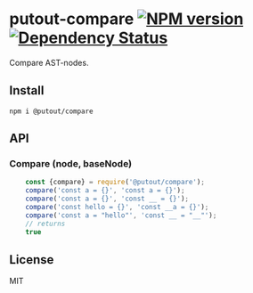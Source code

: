 # putout-compare [![NPM version][NPMIMGURL]][NPMURL] [![Dependency Status][DependencyStatusIMGURL]][DependencyStatusURL]

[NPMIMGURL]:                https://img.shields.io/npm/v/@putout/compare.svg?style=flat&longCache=true
[NPMURL]:                   https://npmjs.org/package/@putout/compare"npm"

[DependencyStatusURL]:      https://david-dm.org/coderaiser/putout?path=packages/compare
[DependencyStatusIMGURL]:   https://david-dm.org/coderaiser/putout.svg?path=packages/compare

Compare AST-nodes.

## Install

```
npm i @putout/compare
```

## API

### Compare (node, baseNode)

```js
    const {compare} = require('@putout/compare');
    compare('const a = {}', 'const a = {}');
    compare('const a = {}', 'const __ = {}');
    compare('const hello = {}', 'const __a = {}');
    compare('const a = "hello"', 'const __ = "__"');
    // returns
    true
```

## License

MIT


